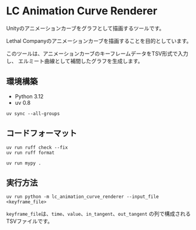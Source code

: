 # LC Animation Curve Renderer

Unityのアニメーションカーブをグラフとして描画するツールです。

Lethal Companyのアニメーションカーブを描画することを目的としています。

このツールは、アニメーションカーブのキーフレームデータをTSV形式で入力し、
エルミート曲線として補間したグラフを生成します。

## 環境構築

- Python 3.12
- uv 0.8

```shell
uv sync --all-groups
```

## コードフォーマット

```shell
uv run ruff check --fix
uv run ruff format

uv run mypy .
```

## 実行方法

```shell
uv run python -m lc_animation_curve_renderer --input_file <keyframe_file>
```

`keyframe_file`は、`time`、`value`、`in_tangent`、`out_tangent` の列で構成されるTSVファイルです。
